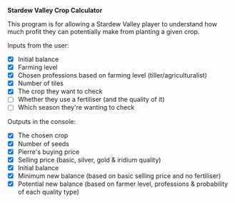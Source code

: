 **Stardew Valley Crop Calculator**

This program is for allowing a Stardew Valley player to understand how much profit they can potentially make from planting a given crop.

Inputs from the user:
- [x] Initial balance
- [x] Farming level
- [x] Chosen professions based on farming level (tiller/agriculturalist)
- [x] Number of tiles
- [x] The crop they want to check
- [ ] Whether they use a fertiliser (and the quality of it)
- [ ] Which season they're wanting to check

Outputs in the console:
- [x] The chosen crop
- [x] Number of seeds
- [x] Pierre's buying price
- [x] Selling price (basic, silver, gold & iridium quality)
- [x] Initial balance
- [x] Minimum new balance (based on basic selling price and no fertiliser)
- [x] Potential new balance (based on farmer level, professions & probability of each quality type)